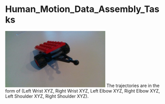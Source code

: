 # Human_Motion_Data_Assembly_Tasks
![Task 1 Goal](Task1/goal.jpg)
The trajectories are in the form of (Left Wrist XYZ, Right Wrist XYZ, Left Elbow XYZ, Right Elbow XYZ, Left Shoulder XYZ, Right Shoulder XYZ).
